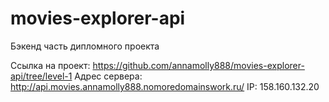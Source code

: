 # movies-explorer-api

Бэкенд часть дипломного проекта 

Ссылка на проект: https://github.com/annamolly888/movies-explorer-api/tree/level-1
Адрес сервера: http://api.movies.annamolly888.nomoredomainswork.ru/
IP: 158.160.132.20